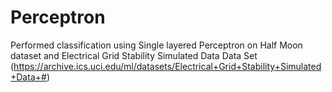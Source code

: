 # Perceptron

Performed classification using Single layered Perceptron on Half Moon dataset and  Electrical Grid Stability Simulated Data Data Set (https://archive.ics.uci.edu/ml/datasets/Electrical+Grid+Stability+Simulated+Data+#) 
